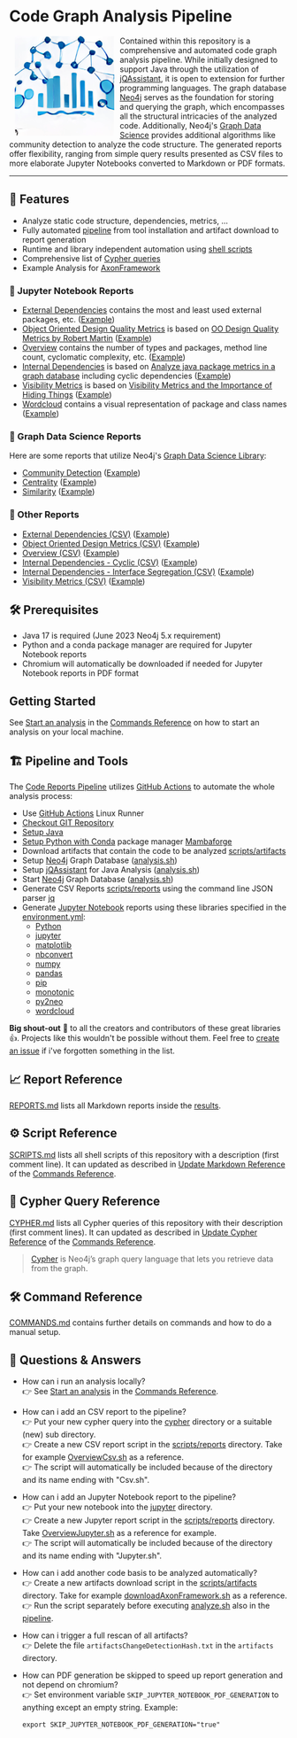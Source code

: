 # Code Graph Analysis Pipeline

<img src="./images/DALL-E-Mini-Graph-Pipeline-Logo-2.png" align="left" hspace="10" width="180">

Contained within this repository is a comprehensive and automated code graph analysis pipeline. While initially designed to support Java through the utilization of [jQAssistant](https://jqassistant.org/get-started), it is open to extension for further programming languages. The graph database [Neo4j](https://neo4j.com) serves as the foundation for storing and querying the graph, which encompasses all the structural intricacies of the analyzed code. Additionally, Neo4j's [Graph Data Science](https://neo4j.com/product/graph-data-science) provides additional algorithms like community detection to analyze the code structure. The generated reports offer flexibility, ranging from simple query results presented as CSV files to more elaborate Jupyter Notebooks converted to Markdown or PDF formats.

---

## 🚀 Features

- Analyze static code structure, dependencies, metrics, ...
- Fully automated [pipeline](./.github/workflows/code-reports.yml) from tool installation and artifact download to report generation
- Runtime and library independent automation using [shell scripts](./scripts/SCRIPTS.md)
- Comprehensive list of [Cypher queries](./cypher/CYPHER.md)
- Example Analysis for [AxonFramework](https://github.com/AxonFramework/AxonFramework)

### 📖 Jupyter Notebook Reports

- [External Dependencies](./jupyter/ExternalDependencies.ipynb) contains the most and least used external packages, etc. ([Example](./results/AxonFramework-4.7.5/external-dependencies/ExternalDependencies.md))
- [Object Oriented Design Quality Metrics](./jupyter/ObjectOrientedDesignMetrics.ipynb) is  based on [OO Design Quality Metrics by Robert Martin](https://www.semanticscholar.org/paper/OO-Design-Quality-Metrics-Martin-October/18acd7eb21b918c8a5f619157f7e4f6d451d18f8) ([Example](./results/AxonFramework-4.7.5/object-oriented-design-metrics/ObjectOrientedDesignMetrics.md))
- [Overview](./jupyter/Overview.ipynb) contains the number of types and packages, method line count, cyclomatic complexity, etc. ([Example](./results/AxonFramework-4.7.5/overview/Overview.md))
- [Internal Dependencies](./jupyter/InternalDependencies.ipynb) is based on [Analyze java package metrics in a graph database](https://joht.github.io/johtizen/data/2023/04/21/java-package-metrics-analysis.html) including cyclic dependencies ([Example](./results/AxonFramework-4.7.5/internal-dependencies/InternalDependencies.md))
- [Visibility Metrics](./jupyter/VisibilityMetrics.ipynb) is based on [Visibility Metrics and the Importance of Hiding Things](https://dzone.com/articles/visibility-metrics-and-the-importance-of-hiding-th) ([Example](./results/AxonFramework-4.7.5/visibility-metrics/VisibilityMetrics.md))
- [Wordcloud](./jupyter/Wordcloud.ipynb) contains a visual representation of package and class names ([Example](./results/AxonFramework-4.7.5/wordcloud/Wordcloud.md))

### 📖 Graph Data Science Reports

Here are some reports that utilize Neo4j's [Graph Data Science Library](https://neo4j.com/product/graph-data-science):

- [Community Detection](./scripts/reports/CommunityCsv.sh) ([Example](./results/AxonFramework-4.7.5/community-csv/Leiden_Communities.csv))
- [Centrality](./scripts/reports/CommunityCsv.sh) ([Example](./results/AxonFramework-4.7.5/centrality-csv/Centrality_Page_Rank.csv))
- [Similarity](./scripts/reports/SimilarityCsv.sh) ([Example](./results/AxonFramework-4.7.5/similarity-csv/Similarity_Jaccard.csv))

### 📖 Other Reports

- [External Dependencies (CSV)](./scripts/reports/ExternalDependenciesCsv.sh) ([Example](./results/AxonFramework-4.7.5/external-dependencies-csv/External_package_usage_overall.csv))
- [Object Oriented Design Metrics (CSV)](./scripts/reports/ObjectOrientedDesignMetricsCsv.sh) ([Example](./results/AxonFramework-4.7.5/object-oriented-design-metrics-csv/MainSequenceAbstractnessInstabilityDistance.csv))
- [Overview (CSV)](./scripts/reports/OverviewCsv.sh) ([Example](./results/AxonFramework-4.7.5/overview-csv/Cyclomatic_Method_Complexity.csv))
- [Internal Dependencies - Cyclic (CSV)](./scripts/reports/InternalDependenciesCsv.sh) ([Example](./results/AxonFramework-4.7.5/internal-dependencies-csv/CyclicDependenciesUnwinded.csv))
- [Internal Dependencies - Interface Segregation (CSV)](./scripts/reports/InternalDependenciesCsv.sh) ([Example](./results/AxonFramework-4.7.5/internal-dependencies-csv/InterfaceSegregationCandidates.csv))
- [Visibility Metrics (CSV)](./scripts/reports/VisibilityMetricsCsv.sh) ([Example](./results/AxonFramework-4.7.5/visibility-metrics-csv/RelativeVisibilityPerArtifact.csv))

## 🛠 Prerequisites

- Java 17 is required (June 2023 Neo4j 5.x requirement)
- Python and a conda package manager are required for Jupyter Notebook reports
- Chromium will automatically be downloaded if needed for Jupyter Notebook reports in PDF format

## Getting Started

See [Start an analysis](./COMMANDS.md#start-an-analysis) in the [Commands Reference](./COMMANDS.md) on how to start an analysis on your local machine.

## 🏗 Pipeline and Tools

The [Code Reports Pipeline](./.github/workflows/code-reports.yml) utilizes [GitHub Actions](https://docs.github.com/de/actions) to automate the whole analysis process:

- Use [GitHub Actions](https://docs.github.com/de/actions) Linux Runner
- [Checkout GIT Repository](https://github.com/actions/checkout)
- [Setup Java](https://github.com/actions/setup-java)
- [Setup Python with Conda](https://github.com/conda-incubator/setup-miniconda) package manager [Mambaforge](https://github.com/conda-forge/miniforge#mambaforge)
- Download artifacts that contain the code to be analyzed [scripts/artifacts](./scripts/downloader/)
- Setup [Neo4j](https://neo4j.com) Graph Database ([analysis.sh](./scripts/analysis/analyze.sh))
- Setup [jQAssistant](https://jqassistant.org/get-started) for Java Analysis ([analysis.sh](./scripts/analysis/analyze.sh))
- Start [Neo4j](https://neo4j.com) Graph Database ([analysis.sh](./scripts/analysis/analyze.sh))
- Generate CSV Reports [scripts/reports](./scripts/reports) using the command line JSON parser [jq](https://jqlang.github.io/jq)
- Generate [Jupyter Notebook](https://jupyter.org) reports using these libraries specified in the [environment.yml](./jupyter/environment.yml):
  - [Python](https://www.python.org)
  - [jupyter](https://jupyter.org)
  - [matplotlib](https://matplotlib.org)
  - [nbconvert](https://nbconvert.readthedocs.io)
  - [numpy](https://numpy.org)
  - [pandas](https://pandas.pydata.org)
  - [pip](https://pip.pypa.io/en/stable)
  - [monotonic](https://github.com/atdt/monotonic)
  - [py2neo](https://py2neo.org)
  - [wordcloud](https://github.com/amueller/word_cloud)

**Big shout-out** 📣 to all the creators and contributors of these great libraries 👍. Projects like this wouldn't be possible without them. Feel free to [create an issue](https://github.com/JohT/code-graph-analysis-pipeline/issues/new/choose) if i've forgotten something in the list. 

## 📈 Report Reference

[REPORTS.md](./results/REPORTS.md) lists all Markdown reports inside the [results](./results).

## ⚙️ Script Reference

[SCRIPTS.md](./scripts/SCRIPTS.md) lists all shell scripts of this repository with a description (first comment line). It can updated as described in [Update Markdown Reference](./COMMANDS.md#update-script-reference) of the [Commands Reference](./COMMANDS.md).

## 🔎 Cypher Query Reference

[CYPHER.md](./cypher/CYPHER.md) lists all Cypher queries of this repository with their description (first comment lines). It can updated as described in [Update Cypher Reference](./COMMANDS.md#update-cypher-reference) of the [Commands Reference](./COMMANDS.md).
> [Cypher](https://neo4j.com/docs/getting-started/cypher-intro) is Neo4j’s graph query language that lets you retrieve data from the graph.

## 🛠 Command Reference

[COMMANDS.md](./COMMANDS.md) contains further details on commands and how to do a manual setup.

## 🤔 Questions & Answers

- How can i run an analysis locally?  
  👉 See [Start an analysis](./COMMANDS.md#start-an-analysis) in the [Commands Reference](./COMMANDS.md).

- How can i add an CSV report to the pipeline?  
  👉 Put your new cypher query into the [cypher](./cypher) directory or a suitable (new) sub directory.  
  👉 Create a new CSV report script in the [scripts/reports](./scripts/reports/) directory. Take for example [OverviewCsv.sh](./scripts/reports/OverviewCsv.sh) as a reference.  
  👉 The script will automatically be included because of the directory and its name ending with "Csv.sh".

- How can i add an Jupyter Notebook report to the pipeline?  
  👉 Put your new notebook into the [jupyter](./jupyter) directory.  
  👉 Create a new Jupyter report script in the [scripts/reports](./scripts/reports/) directory. Take [OverviewJupyter.sh](./scripts/reports/OverviewJupyter.sh) as a reference for example.  
  👉 The script will automatically be included because of the directory and its name ending with "Jupyter.sh".

- How can i add another code basis to be analyzed automatically?  
  👉 Create a new artifacts download script in the [scripts/artifacts](./scripts/artifacts) directory. Take for example [downloadAxonFramework.sh](./scripts/downloader/downloadAxonFramework.sh) as a reference.  
  👉 Run the script separately before executing [analyze.sh](./scripts/analysis/analyze.sh) also in the [pipeline](./.github/workflows/code-reports.yml).

- How can i trigger a full rescan of all artifacts?  
  👉 Delete the file `artifactsChangeDetectionHash.txt` in the `artifacts` directory.

- How can PDF generation be skipped to speed up report generation and not depend on chromium?  
  👉 Set environment variable `SKIP_JUPYTER_NOTEBOOK_PDF_GENERATION` to anything except an empty string. Example:  

  ```shell
  export SKIP_JUPYTER_NOTEBOOK_PDF_GENERATION="true"
  ```
